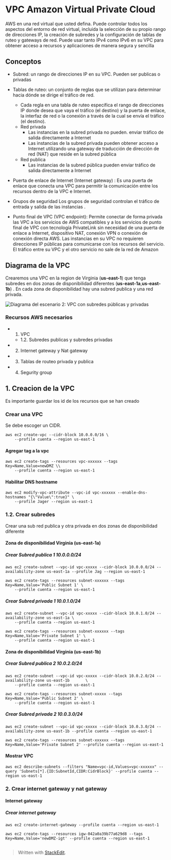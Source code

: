 
# VPC Amazon Virtual Private Cloud

AWS en una red virtual que usted defina. Puede controlar todos los aspectos del entorno de red virtual, incluida la selección de su propio rango de direcciones IP, la creación de subredes y la configuración de tablas de ruteo y gateways de red. Puede usar tanto IPv4 como IPv6 en su VPC para obtener acceso a recursos y aplicaciones de manera segura y sencilla

## Conceptos

- Subred: un rango de direcciones IP en su VPC. Pueden ser publicas o privadas

- Tablas de ruteo: un conjunto de reglas que se utilizan para determinar hacia dónde se dirige el tráfico de red.
	-  Cada regla en una tabla de ruteo especifica el rango de direcciones IP donde desea que vaya el tráfico (el destino) y la puerta de enlace, la interfaz de red o la conexión a través de la cual se envía el tráfico (el destino).
	-  Red privada
		-  Las instancias en la subred privada no pueden. enviar tráfico de salida directamente a Internet
		- Las instancias de la subred privada pueden obtener acceso a Internet utilizando una gateway de traducción de dirección de red (NAT) que reside en la subred pública
	- Red  publica
		- Las instancias de la subred pública pueden enviar tráfico de salida directamente a Internet

- Puerta de enlace de Internet (Internet gateway) : Es una puerta de enlace que conecta una VPC para permitir la comunicación entre los recursos dentro de la VPC e Internet.
- Grupos de seguridad Los grupos de seguridad controlan el tráfico de entrada y salida de las instancias . 
- Punto final de VPC (VPC endpoint):  Permite conectar de forma privada las VPC a los servicios de AWS compatibles y a los servicios de punto final de VPC con tecnología PrivateLink sin necesidad de una puerta de enlace a Internet, dispositivo NAT, conexión VPN o conexión de conexión directa AWS. Las instancias en su VPC no requieren direcciones IP públicas para comunicarse con los recursos del servicio. El tráfico entre su VPC y el otro servicio no sale de la red de Amazon
 
## Diagrama de la VPC 

Crearemos una VPC en la  region de Virginia (**us-east-1**) que tenga subredes en dos zonas de disponibilidad diferentes (**us-east-1a**,**us-east-1b**) . En cada zona  de disponibilidad hay una subred publica y una red privada. 
 
![Diagrama del escenario 2: VPC con subredes públicas y privadas](https://docs.aws.amazon.com/es_es/vpc/latest/userguide/images/nat-gateway-diagram.png)

### Recursos AWS necesarios 
- 1. VPC
	- 1.2. Subredes publicas y subredes privadas
- 2. Internet gateway y Nat gateway
- 3. Tablas de routeo privada y publica
- 4. Segurity group 

## 1. Creacion de la VPC
Es importante guardar los id de los recursos que se han creado

### Crear una VPC 
Se debe escoger un CIDR. 

```console
aws ec2 create-vpc --cidr-block 10.0.0.0/16 \
	--profile cuenta --region us-east-1
 ```
#### Agregar tag a la vpc 
```console
aws ec2 create-tags --resources vpc-xxxxxx --tags Key=Name,Value=newDMZ \\
	--profile cuenta --region us-east-1
 ``` 

#### Habilitar DNS hostname 
```console
aws ec2 modify-vpc-attribute --vpc-id vpc-xxxxxx --enable-dns-hostnames "{\"Value\":true}" \
	--profile Jager --region us-east-1
 ``` 
### 1.2. Crear subredes 
Crear una sub red publica y otra privada en dos zonas de disponibilidad diferente 
#### Zona de disponibilidad Virginia (us-east-1a)
#####  Crear *Subred publica 1*  10.0.0.0/24 
```console
aws ec2 create-subnet --vpc-id vpc-xxxxx --cidr-block 10.0.0.0/24 --availability-zone us-east-1a --profile Jag --region us-east-1

aws ec2 create-tags --resources subnet-xxxxxx --tags Key=Name,Value='Public Subnet 1' \
	--profile cuenta --region us-east-1
 ``` 
#####  Crear  *Subred privada 1* 10.0.1.0/24 
```console
aws ec2 create-subnet --vpc-id vpc-xxxxx --cidr-block 10.0.1.0/24 --availability-zone us-east-1a \
	--profile cuenta --region us-east-1

aws ec2 create-tags --resources subnet-xxxxxx --tags Key=Name,Value='Private Subnet 1' \
	--profile cuenta --region us-east-1
 ```  
#### Zona de disponibilidad Virginia (us-east-1b)

#####  Crear *Subred publica 2*  10.0.2.0/24 
```console
aws ec2 create-subnet --vpc-id vpc-xxxxx --cidr-block 10.0.2.0/24 --availability-zone us-east-1b       \
	--profile cuenta --region us-east-1

aws ec2 create-tags --resources subnet-xxxxx --tags Key=Name,Value='Public Subnet 2' \
	--profile cuenta --region us-east-1
 ``` 

#####  Crear  *Subred privada 2* 10.0.3.0/24 
```console
aws ec2 create-subnet --vpc-id vpc-xxxxx --cidr-block 10.0.3.0/24 --availability-zone us-east-1b --profile cuenta --region us-east-1

aws ec2 create-tags --resources subnet-xxxxxx --tags Key=Name,Value='Private Subnet 2' --profile cuenta --region us-east-1
 ``` 
#### Mostrar VPC
```console
aws ec2 describe-subnets --filters "Name=vpc-id,Values=vpc-xxxxxx" --query 'Subnets[*].{ID:SubnetId,CIDR:CidrBlock}' --profile cuenta --region us-east-1
 ``` 

### 2. Crear internet gateway y nat gateway

#### Internet gateway

#####  Crear internet gateway
```console
aws ec2 create-internet-gateway --profile cuenta --region us-east-1
``` 

```console
aws ec2 create-tags --resources igw-042a0a39b77a629d8 --tags Key=Name,Value='newDMZ-igt' --profile cuenta --region us-east-1
``` 

```console
```

> Written with [StackEdit](https://stackedit.io/).
<!--stackedit_data:
eyJoaXN0b3J5IjpbLTg2MzYwNzk5NywxNzgwMjI0ODMwLC0xNj
QzMzU5MjQ3LC0xNzkxNDExMTY4LC0xNjczNDgxMzUyXX0=
-->